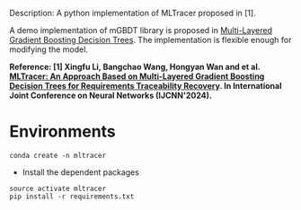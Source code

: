 Description: A python implementation of MLTracer proposed in [1].

A demo implementation of mGBDT library is proposed in [Multi-Layered Gradient Boosting Decision Trees](http://lamda.nju.edu.cn/fengj/paper/mGBDT.pdf).
The implementation is flexible enough for modifying the model.

**Reference: [1] Xingfu Li, Bangchao Wang, Hongyan Wan and et al. [MLTracer: An Approach Based on Multi-Layered Gradient Boosting Decision Trees for Requirements Traceability Recovery](). In International Joint Conference on Neural Networks (IJCNN'2024).**


# Environments
```
conda create -n mltracer
```
- Install the dependent packages
```
source activate mltracer
pip install -r requirements.txt
```

